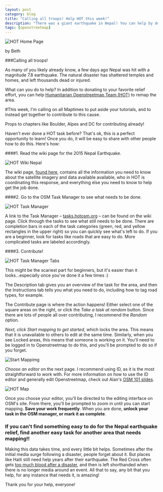 ```yaml
---
layout: post
category: blog
title: "Calling all troops! Help HOT this week!"
description: "There was a giant earthquake in Nepal! You can help by doing HOT tasks"
tags: [openstreetmap]
---
```

![HOT Home Page](/img/hot-home.png)

by Beth

###Calling all troops!

As many of you likely already know, a few days ago Nepal was hit with a magnitude 7.8 earthquake. The natural disaster has shattered temples and homes, and left thousands dead or injured. 

What can you do to help? In addition to donating to your favorite relief effort, you can help [Humanitarian Openstreetmap Team (HOT)](http://hot.openstreetmap.org/) to remap the area. 
<!--more-->
#This week, I'm calling on all Maptimes to put aside your tutorials, and to instead get together to contribute to this cause. 

Props to chapters like Boulder, Alpes and DC for contributing already!

Haven't ever done a HOT task before? That's ok, this is a perfect opportunity to learn! Once you do, it will be easy to share with other people how to do this. Here's how:

####1. Read the wiki page for the 2015 Nepal Earthquake.

![HOT Wiki Nepal](/img/hot-wiki-nepal.png)

The wiki page, [found here](http://wiki.openstreetmap.org/wiki/2015_Nepal_earthquake), contains all the information you need to know about the satellite imagery and data available available, who in HOT is coordinating this response, and everything else you need to know to help get the job done.

####2. Go to the OSM Task Manager to see what needs to be done.

![HOT Task Manager](/img/hot-task-manager.png)

A link to the Task Manager – [tasks.hotosm.org](http://tasks.hotosm.org/) – can be found on the wiki page.  Click through the tasks to see what still needs to be done. There are completion bars in each of the task categories (green, red, and yellow rectangles in the upper right) so you can quickly see what's left to do. If you are a beginner, look for tasks like roads that are easy to do. More complicated tasks are labeled accordingly.

####3. Contribute!

![HOT Task Manager Tabs](/img/hot-task-manager.gif)

This might be the scariest part for beginners, but it's easier than it looks...especially once you've done it a few times :)

The Description tab gives you an overview of the task for the area, and then the Instructions tab tells you what you need to do, including how to tag road types, for example.

The Contribute page is where the action happens!  Either select one of the square areas on the right, or click the _Take a task at random_ button. Since there are lots of people all over contributing, I recommend the _Random_ option. 

*Next, click _Start mapping_ to get started*, which locks the area. This means that it is unavailable to others to edit at the same time. Similarly, when you see Locked areas, this means that someone is working on it. You'll need to be logged in to Openstreetmap to do this, and you'll be prompted to do so if you forget.

![Start Mappimg](/img/Start-Mapping.png)

*Choose an editor* on the next page. I recommend using ID, as it is the most straightforward to work with. For more information on how to use the ID editor and generally edit Openstreetmap, check out Alan's [OSM 101 slides](http://maptime.io/osm-101/). 

![HOT Map](/img/HOT-map.png)

Once you choose your editor, you'll be directed to the editing interface on OSM's site. From there, you'll be prompted to zoom in until you can start mapping. **Save your work frequently**. When you are done, **unlock your task in the OSM manager, or mark it as complete**.

### If you can't find something easy to do for the Nepal earthquake relief, find another easy task for another area that needs mapping!! 

Making this data takes time, and every little bit helps. Sometimes after the initial media surge following a disaster, people forget about it. But places like Haiti still need help years after their earthquake. The Red Cross often gets [too much blood after a disaster](http://www.nytimes.com/2001/11/12/giving/donations-getting-too-much-of-a-good-thing.html), and then is left shorthanded when there is no longer media around an event. All that to say, any bit that you help, for any instance that needs it, is amazing!

Thank you for your help, everyone!